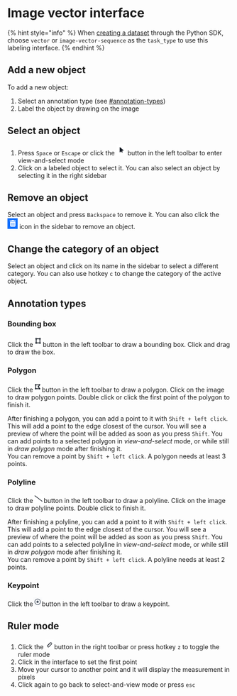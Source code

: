# Image vector interface

{% hint style="info" %}
When [creating a dataset](https://sdkdocs.segments.ai/en/latest/client.html#create-a-dataset) through the Python SDK, choose `vector` or `image-vector-sequence` as the `task_type` to use this labeling interface.&#x20;
{% endhint %}

## Add a new object

To add a new object:

1. Select an annotation type (see [#annotation-types](image-vector-interface.md#annotation-types "mention"))
2. Label the object by drawing on the image&#x20;

## Select an object

1. Press `Space` or `Escape` or click the ![](<../../.gitbook/assets/image (31).png>) button in the left toolbar to enter view-and-select mode
2. Click on a labeled object to select it. You can also select an object by selecting it in the right sidebar

## Remove an object

Select an object and press `Backspace` to remove it. You can also click the ![](<../../.gitbook/assets/image (9) (1).png>) icon in the sidebar to remove an object.

## Change the category of an object

Select an object and click on its name in the sidebar to select a different category. You can also use hotkey `c` to change the category of the active object.

## Annotation types

### Bounding box

Click the![](<../../.gitbook/assets/image (21).png>)button in the left toolbar to draw a bounding box. Click and drag to draw the box.

### Polygon

Click the![](<../../.gitbook/assets/image (32).png>)button in the left toolbar to draw a polygon. Click on the image to draw polygon points. Double click or click the first point of the polygon to finish it.

After finishing a polygon, you can add a point to it with `Shift + left click`. This will add a point to the edge closest of the cursor. You will see a preview of where the point will be added as soon as you press `Shift`. You can add points to a selected polygon in _view-and-select_ mode, or while still in _draw polygon_ mode after finishing it. \
You can remove a point by `Shift + left click`. A polygon needs at least 3 points.

### Polyline

Click the![](<../../.gitbook/assets/image (30) (2).png>)button in the left toolbar to draw a polyline. Click on the image to draw polyline points. Double click to finish it.

After finishing a polyline, you can add a point to it with `Shift + left click`. This will add a point to the edge closest of the cursor. You will see a preview of where the point will be added as soon as you press `Shift`. You can add points to a selected polyline in _view-and-select_ mode, or while still in _draw polygon_ mode after finishing it.\
You can remove a point by `Shift + left click`. A polyline needs at least 2 points.

### Keypoint

Click the![](<../../.gitbook/assets/image (13).png>)button in the left toolbar to draw a keypoint.

## Ruler mode

1. Click the ![](<../../.gitbook/assets/image (35).png>)button in the right toolbar or press hotkey `z` to toggle the ruler mode
2. Click in the interface to set the first point
3. Move your cursor to another point and it will display the measurement in pixels
4. Click again to go back to select-and-view mode or press `esc`
